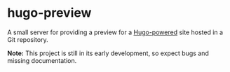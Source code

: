 # hugo-preview

A small server for providing a preview for a [Hugo-powered](https://gohugo.io/) site hosted in a Git repository.

**Note:** This project is still in its early development, so expect bugs and missing documentation.

